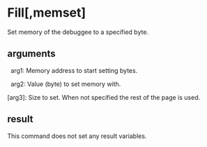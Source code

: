 
# Fill[,memset]

Set memory of the debuggee to a specified byte.

## arguments

  arg1: Memory address to start setting bytes.
  arg2: Value (byte) to set memory with.
[arg3]: Size to set. When not specified the rest of the page is used.

## result
This command does not set any result variables.
